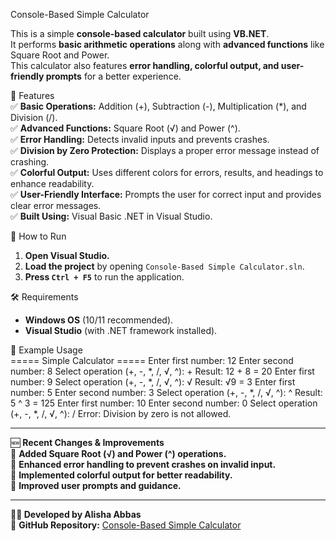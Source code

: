 Console-Based Simple Calculator

This is a simple **console-based calculator** built using **VB.NET**.  
It performs **basic arithmetic operations** along with **advanced functions** like Square Root and Power.  
This calculator also features **error handling, colorful output, and user-friendly prompts** for a better experience.  

 🚀 Features  
✅ **Basic Operations:** Addition (+), Subtraction (-), Multiplication (*), and Division (/).  
✅ **Advanced Functions:** Square Root (√) and Power (^).  
✅ **Error Handling:** Detects invalid inputs and prevents crashes.  
✅ **Division by Zero Protection:** Displays a proper error message instead of crashing.  
✅ **Colorful Output:** Uses different colors for errors, results, and headings to enhance readability.  
✅ **User-Friendly Interface:** Prompts the user for correct input and provides clear error messages.  
✅ **Built Using:** Visual Basic .NET in Visual Studio.  

 📌 How to Run  
1. **Open Visual Studio.**  
2. **Load the project** by opening `Console-Based Simple Calculator.sln`.  
3. **Press `Ctrl + F5`** to run the application.  

 🛠 Requirements  
- **Windows OS** (10/11 recommended).  
- **Visual Studio** (with .NET framework installed).  

📌 Example Usage  
===== Simple Calculator ===== 
Enter first number: 12 
Enter second number: 8 
Select operation (+, -, *, /, √, ^): +
Result: 12 + 8 = 20
Enter first number: 9 
Select operation (+, -, *, /, √, ^): √
Result: √9 = 3
Enter first number: 5 
Enter second number: 3
Select operation (+, -, *, /, √, ^): ^ 
Result: 5 ^ 3 = 125
Enter first number: 10
Enter second number: 0
Select operation (+, -, *, /, √, ^): /
Error: Division by zero is not allowed.

---

 🆕 **Recent Changes & Improvements**  
🔹 **Added Square Root (√) and Power (^) operations.**  
🔹 **Enhanced error handling to prevent crashes on invalid input.**  
🔹 **Implemented colorful output for better readability.**  
🔹 **Improved user prompts and guidance.**  

---

**👩‍💻 Developed by Alisha Abbas**  
📌 **GitHub Repository:** [Console-Based Simple Calculator](https://github.com/AlishaAbbas/Console-Based-Simple-Calculator)  

